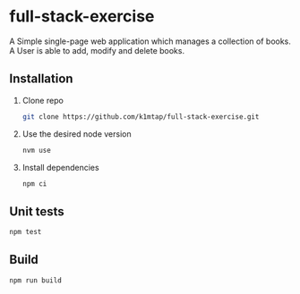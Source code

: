 # full-stack-exercise

A Simple single-page web application which manages a collection of books. A User is able to add, modify and delete books.

## Installation

1. Clone repo
   ```bash
   git clone https://github.com/k1mtap/full-stack-exercise.git
   ```
2. Use the desired node version

   ```bash
   nvm use
   ```

3. Install dependencies
   ```bash
   npm ci
   ```

## Unit tests

```bash
npm test
```

## Build

```bash
npm run build
```
